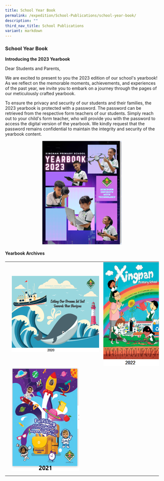 ```yaml
---
title: School Year Book
permalink: /expedition/School-Publications/school-year-book/
description: ""
third_nav_title: School Publications
variant: markdown
---
```

### School Year Book&nbsp;



**Introducing the 2023 Yearbook**

Dear Students and Parents,

We are excited to present to you the 2023 edition of our school's yearbook! As we reflect on the memorable moments, achievements, and experiences of the past year, we invite you to embark on a journey through the pages of our meticulously crafted yearbook.

To ensure the privacy and security of our students and their families, the 2023 yearbook is protected with a password. The password can be retrieved from the respective form teachers of our students.
Simply reach out to your child's form teacher, who will provide you with the password to access the digital version of the yearbook. We kindly request that the password remains confidential to maintain the integrity and security of the yearbook content.


<div style="text-align:center;">
    <a href="Online Flipbook (heyzine.com)](https://heyzine.com/flip-book/XNPSYearbook2023">
        <img alt="Yearbook" src="/images/Expedition/2023_Yearbook.png" style="display:block; width:260px; height:340px; margin:0 auto;">
    </a>
</div>


#### Yearbook Archives

| |  |
| -------- | -------- | 
| <a href="https://designrr.page/?id=263683&amp;token=1530465513&amp;type=FP&amp;h=6500"><img src="/images/2020yearbook.png" style="width:340px;height:250px;margin-left:15px;" align="Left"></a>      | <a href="https://designrr.page/?id=250767&amp;token=3990580765&amp;type=FP&amp;h=7630"><img src="/images/2023%20Year%20Book1.png" style="width:220px;height:340px;margin-left:15px;" align="Left"></a>     | 
| <a href="https://designrr.page/?id=245368&amp;token=3268992976&amp;type=FP&amp;h=2444"><img src="/images/2021%20Yearbook.png" style="width:220px;height:340px;margin-left:15px;" align="Left"></a>     |      | 
|      |      | 
|      |      |